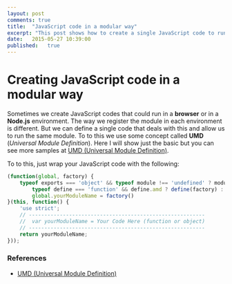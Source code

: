 ```yaml
---
layout: post
comments: true
title:  "JavaScript code in a modular way"
excerpt: "This post shows how to create a single JavaScript code to run in browser or Node.js environments"
date:   2015-05-27 10:39:00
published:   true
---
```


Creating JavaScript code in a modular way
=========================================

Sometimes we create JavaScript codes that could run in a **browser** or in a **Node.js** environment. The way we register the module in each environment is different. But we can define a single code that deals with this and allow us to run the same module. To to this we use some concept called **UMD** (*Universal Module Definition*). Here I will show just the basic but you can see more samples at [UMD (Universal Module Definition)](https://github.com/umdjs/umd).

To to this, just wrap your JavaScript code with the following:

```js
(function(global, factory) {
    typeof exports === 'object' && typeof module !== 'undefined' ? module.exports = factory() :
        typeof define === 'function' && define.amd ? define(factory) :
        global.yourModuleName = factory()
}(this, function() {
    'use strict';
    // ---------------------------------------------------------
    //  var yourModuleName = Your Code Here (function or object)
    // ---------------------------------------------------------
    return yourModuleName;
}));
```

### References

- [UMD (Universal Module Definition)](https://github.com/umdjs/umd)
